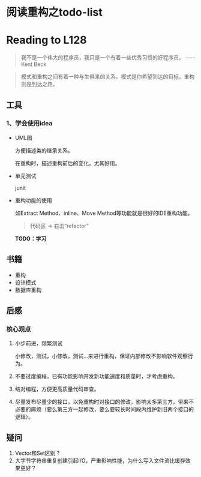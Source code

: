 # 阅读重构之todo-list

# Reading to L128

> 我不是一个伟大的程序员，我只是一个有着一些优秀习惯的好程序员。   ---- Kent Beck

> 模式和重构之间有着一种与生俱来的关系。模式是你希望到达的目标，重构则是到达之路。


## 工具
### 1、学会使用idea
- UML图

    方便描述类的继承关系。

    在重构时，描述重构前后的变化，尤其好用。

- 单元测试

    junit

- 重构功能的使用

    如Extract Method、inline、Move Method等功能就是很好的IDE重构功能。

    > 代码区 -> 右击“refactor”

    **TODO：学习**

## 书籍
- 重构
- 设计模式
- 数据库重构

## 后感
### 核心观点
1. 小步前进，频繁测试

    小修改，测试，小修改，测试...来进行重构，保证内部修改不影响软件观察行为。

2. 不要过度编程，已有功能影响开发新功能速度和质量时，才考虑重构。
3. 结对编程，方便更高质量代码审查。
4. 尽量发布尽量少的接口，以免重构时对接口的修改，影响太多第三方，带来不必要的麻烦（要么第三方一起修改，要么要较长时间段内维护新旧两个接口的逻辑）。


## 疑问
1. Vector和Set区别？
2. 大字节字符串重复创建引起I/O，严重影响性能，为什么写入文件流比缓存效果更好？
